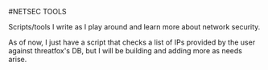 #NETSEC TOOLS

Scripts/tools I write as I play around and learn more about network security.

As of now, I just have a script that checks a list of IPs provided by the user against threatfox's DB, but I will be building and adding more as needs arise.
